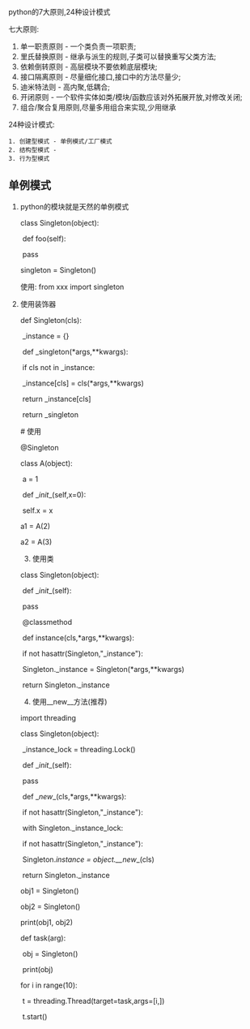 python的7大原则,24种设计模式

七大原则:

1. 单一职责原则 - 一个类负责一项职责;
2. 里氏替换原则 - 继承与派生的规则,子类可以替换重写父类方法;
3. 依赖倒转原则 - 高层模块不要依赖底层模块;
4. 接口隔离原则 - 尽量细化接口,接口中的方法尽量少;
5. 迪米特法则 - 高内聚,低耦合;
6. 开闭原则 - 一个软件实体如类/模块/函数应该对外拓展开放,对修改关闭;
7. 组合/聚合复用原则,尽量多用组合来实现,少用继承

24种设计模式:

	1. 创建型模式 - 单例模式/工厂模式
 	2. 结构型模式 - 
 	3. 行为型模式



## 单例模式

1. python的模块就是天然的单例模式

   class Singleton(object):

   ​	def foo(self):

   ​		pass

   singleton = Singleton()

   使用: from xxx import singleton



 2. 使用装饰器

    def Singleton(cls):

    ​	_instance = {}

    ​	def _singleton(*args,**kwargs):

    ​		if cls not in _instance:

    ​			_instance[cls] = cls(*args,**kwargs)

    ​		return _instance[cls]

    ​	return _singleton

    \# 使用

    @Singleton

    class A(object):

    ​	a = 1

    ​	def \__init__(self,x=0):

    ​		self.x = x

    a1 = A(2)

    a2 = A(3)

	3.  使用类

    class Singleton(object):

    ​	def \__init__(self):

    ​		pass

    ​	@classmethod

    ​	def instance(cls,*args,**kwargs):

    ​		if not hasattr(Singleton,"_instance"):

    ​			Singleton._instance = Singleton(*args,**kwargs)

    ​		return Singleton._instance

	4.  使用\__new__方法(推荐)

    import threading

    class Singleton(object):

    ​	_instance_lock = threading.Lock()

    ​	def \__init__(self):

    ​		pass

    ​	def \__new__(cls,*args,**kwargs):

    ​		if not hasattr(Singleton,"_instance"):

    ​			with Singleton._instance_lock:

    ​				if not hasattr(Singleton,"_instance"):

    ​					Singleton._instance = object.\_\_new__(cls)

    ​		return Singleton._instance

    obj1 = Singleton()

    obj2 = Singleton()

    print(obj1, obj2)

    def task(arg):

    ​	obj = Singleton()

    ​	print(obj)

    for i in range(10):

    ​	t = threading.Thread(target=task,args=[i,])

    ​	t.start()

